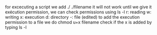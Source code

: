 for excecuting a script we add ./<filename>
./filename
it will not work until we give it exécution permission, we can check permissions using ls -l
r: reading
w: writing
x: execution
d: directory
-: file (edited)
to add the execution permission to a file we do
chmod  u+x filename
check if the x is added by typing ls -l
